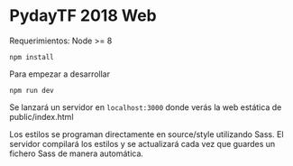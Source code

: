 # PydayTF 2018 Web

Requerimientos: Node >= 8
```
npm install
```

Para empezar a desarrollar

```
npm run dev
```

Se lanzará un servidor en `localhost:3000` donde verás la web estática de public/index.html

Los estilos se programan directamente en source/style utilizando Sass. El servidor compilará los estilos
y se actualizará cada vez que guardes un fichero Sass de manera automática.